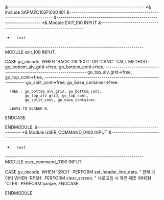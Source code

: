 *&---------------------------------------------------------------------*
*& Include          SAPMZC102FI0001I01
*&---------------------------------------------------------------------*
*&---------------------------------------------------------------------*
*&      Module  EXIT_100  INPUT
*&---------------------------------------------------------------------*
*       text
*----------------------------------------------------------------------*
MODULE exit_100 INPUT.

  CASE gv_okcode.
    WHEN 'BACK' OR 'EXIT' OR 'CANC'.
      CALL METHOD : go_bottom_alv_grid->free,
                    go_bottom_cont->free,
*--------------------------------------------------------------------*
                    go_top_alv_grid->free,
                    go_top_cont->free,
*--------------------------------------------------------------------*
                    go_split_cont->free,
                    go_base_container->free.

      FREE : go_bottom_alv_grid, go_bottom_cont,
             go_top_alv_grid, go_top_cont,
             go_split_cont, go_base_container.

      LEAVE TO SCREEN 0.
  ENDCASE.

ENDMODULE.
*&---------------------------------------------------------------------*
*&      Module  USER_COMMAND_0100  INPUT
*&---------------------------------------------------------------------*
*       text
*----------------------------------------------------------------------*
MODULE user_command_0100 INPUT.

  CASE gv_okcode.
    WHEN 'SRCH'.
      PERFORM set_header_line_data. " 전체 데이터
    WHEN 'RFSH'.
      PERFORM clear_screen. " 새로고침 시 화면 깨끗
    WHEN 'CLER'.
      PERFORM banjae.
  ENDCASE.

ENDMODULE.

